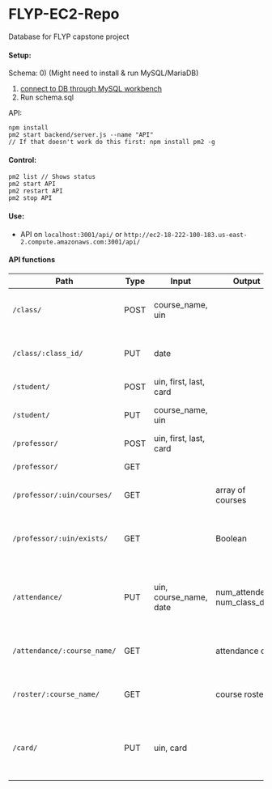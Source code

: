 # FLYP-EC2-Repo
Database for FLYP capstone project

#### Setup:

Schema:
0) (Might need to install & run MySQL/MariaDB)
1) [connect to DB through MySQL workbench](backendSetup.md)
2) Run schema.sql


API:
```
npm install
pm2 start backend/server.js --name "API"
// If that doesn't work do this first: npm install pm2 -g
```

#### Control:
```
pm2 list // Shows status
pm2 start API
pm2 restart API
pm2 stop API
```

#### Use:

* API on `localhost:3001/api/` or `http://ec2-18-222-100-183.us-east-2.compute.amazonaws.com:3001/api/`

#### API functions
| Path | Type | Input | Output | Desc |
|---   | ---  |---    | ---    |---   |
|  `/class/` | POST | course_name, uin |  | Add new course and assign prof to it|
|  `/class/:class_id/` | PUT | date |  | Add new attendance day to course |
|  `/student/` | POST | uin, first, last, card |  | Add new student |
|  `/student/` | PUT | course_name, uin |  | Insert student into course |
|  `/professor/` | POST | uin, first, last, card |  | Add new professor |
|  `/professor/` | GET | |  | Get list of professors |
|  `/professor/:uin/courses/` | GET | | array of courses | Get list of courses for a prof |
|  `/professor/:uin/exists/` | GET | | Boolean | T/F whether prof with given uin exists |
|  `/attendance/` | PUT | uin, course_name, date | num_attended, num_class_days | Set a student as attended and return attendance info |
|  `/attendance/:course_name/` | GET | | attendance csv | Gets attendance in csv format |
|  `/roster/:course_name/` | GET | | course roster | Gets all student info for a given class |
|  `/card/` | PUT | uin, card | | Set a student as attended and return attendance info |
